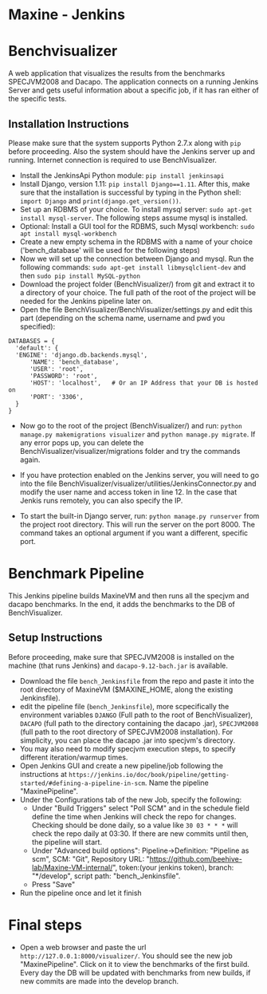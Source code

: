 # Maxine - Jenkins

# Benchvisualizer

A web application that visualizes the results from the benchmarks SPECJVM2008 and Dacapo. The application connects on a running Jenkins Server and gets useful information about a specific job, if it has ran either of the specific tests.

## Installation Instructions

Please make sure that the system supports Python 2.7.x along with `pip` before proceeding.
Also the system should have the Jenkins server up and running.
Internet connection is required to use BenchVisualizer.

 - Install the JenkinsApi Python module: `pip install jenkinsapi`
 - Install Django, version 1.11: `pip install Django==1.11`. After this, make sure that the installation is successful by typing in the Python shell: `import Django` and `print(django.get_version())`.
 - Set up an RDBMS of your choice. To install mysql server: `sudo apt-get install mysql-server`. The following steps assume mysql is installed.
 - Optional: Install a GUI tool for the RDBMS, such Mysql workbench: `sudo apt install mysql-workbench`
 - Create a new empty schema in the RDBMS with a name of your choice ('bench_database' will be used for the following steps)
 - Now we will set up the connection between Django and mysql. Run the following commands:
   `sudo apt-get install libmysqlclient-dev` and then `sudo pip install MySQL-python`
 - Download the project folder (BenchVisualizer/) from git and extract it to a directory of your choice. The full path of the root of the     project will be needed for the Jenkins pipeline later on.
 - Open the file BenchVisualizer/BenchVisualizer/settings.py and edit this part (depending on the schema name, username and pwd you specified):
  ```
  DATABASES = {
    'default': {
	'ENGINE': 'django.db.backends.mysql', 
        'NAME': 'bench_database',
        'USER': 'root',
        'PASSWORD': 'root',
        'HOST': 'localhost',   # Or an IP Address that your DB is hosted on
        'PORT': '3306',
    }
}
  ```
 - Now go to the root of the project (BenchVisualizer/) and run:
   `python manage.py makemigrations visualizer` and `python manage.py migrate`.
   If any error pops up, you can delete the BenchVisualizer/visualizer/migrations folder and try the commands again.

 - If you have protection enabled on the Jenkins server, you will need to go into the file BenchVisualizer/visualizer/utilities/JenkinsConnector.py and modify the user name and access token in line 12. In the case that Jenkis runs remotely, you can also specify the IP.

 - To start the built-in Django server, run: `python manage.py runserver` from the project root directory. This will run the server on the   port 8000. The command takes an optional argument if you want a different, specific port.


# Benchmark Pipeline

This Jenkins pipeline builds MaxineVM and then runs all the specjvm and dacapo benchmarks. In the end, it adds the benchmarks to the DB of BenchVisualizer.

## Setup Instructions

Before proceeding, make sure that SPECJVM2008 is installed on the machine (that runs Jenkins) and `dacapo-9.12-bach.jar` is available.

 - Download the file `bench_Jenkinsfile` from the repo and paste it into the root directory of MaxineVM ($MAXINE_HOME, along the existing Jenkinsfile).
 - edit the pipeline file (`bench_Jenkinsfile`), more scpecifically the environment variables `DJANGO` (Full path to the root of BenchVisualizer), `DACAPO` (full path to the directory containing the dacapo .jar), `SPECJVM2008` (full path to the root directory of SPECJVM2008 installation). For simplicity, you can place the dacapo .jar into specjvm's directory.
 - You may also need to modify specjvm execution steps, to specify different iteration/warmup times.
 - Open Jenkins GUI and create a new pipeline/job following the instructions at `https://jenkins.io/doc/book/pipeline/getting-started/#defining-a-pipeline-in-scm`. Name the pipeline "MaxinePipeline".
 - Under the Configurations tab of the new Job, specify the following:
 	* Under "Build Triggers" select "Poll SCM" and in the schedule field define the time when Jenkins will check the repo for changes. Checking should be done daily, so a value like `30 03 * * *` will check the repo daily at 03:30. If there are new commits until then, the pipeline will start.
 	* Under "Advanced build options": Pipeline->Definition: "Pipeline as scm", SCM: "Git", Repository URL: "https://github.com/beehive-lab/Maxine-VM-internal/", token:(your jenkins token), branch: "*/develop", script path: "bench_Jenkinsfile".
	* Press "Save"
 - Run the pipeline once and let it finish

# Final steps

 - Open a web browser and paste the url `http://127.0.0.1:8000/visualizer/`. You should see the new job "MaxinePipeline". Click on it to view the benchmarks of the first build. Every day the DB will be updated with benchmarks from new builds, if new commits are made into the develop branch.



